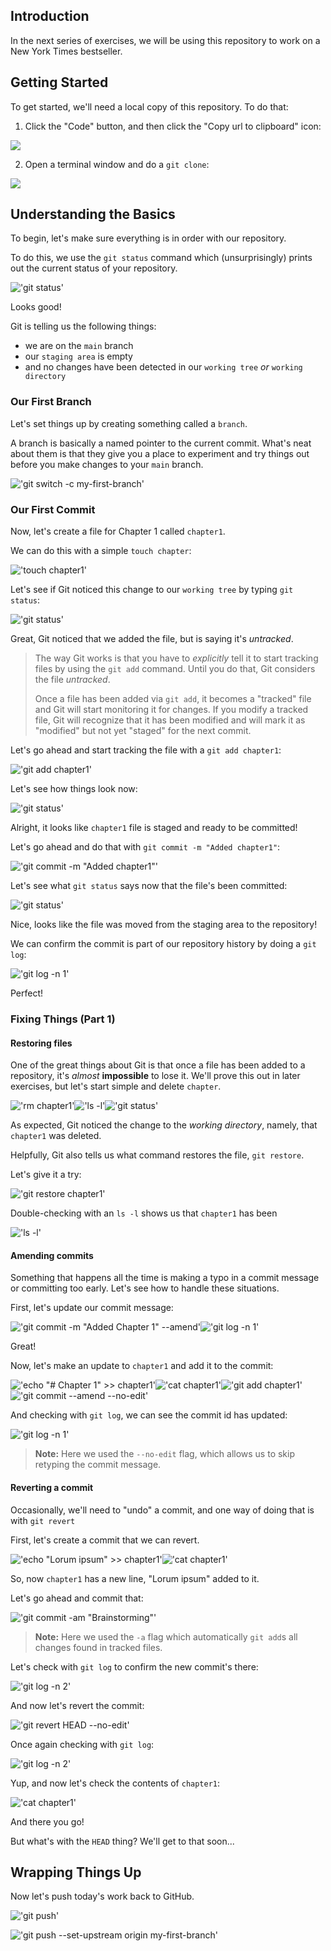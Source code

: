 ## Introduction

In the next series of exercises, we will be using this repository to work on a New York Times bestseller.

## Getting Started

To get started, we'll need a local copy of this repository.  To do that:

1. Click the "Code" button, and then click the "Copy url to clipboard" icon:

![](/images/image-9.png)

2. Open a terminal window and do a `git clone`:

![](/images/image-10.png)

## Understanding the Basics

To begin, let's make sure everything is in order with our repository.

To do this, we use the `git status` command which (unsurprisingly) prints out the current status of your repository.

<!--
```shellSession
$ git status
```
 -->

!['git status'](/images/1-step-shell-0.svg)



Looks good!

Git is telling us the following things:

* we are on the `main` branch
* our `staging area` is empty
* and no changes have been detected in our `working tree` *or* `working directory`

### Our First Branch

Let's set things up by creating something called a `branch`.

A branch is basically a named pointer to the current commit.  What's neat about them is that they give you a place to experiment and try things out before you make changes to your `main` branch.

<!--
```shellSession
$ git switch -c my-first-branch
```
 -->

!['git switch -c my-first-branch'](/images/1-step-shell-1.svg)



### Our First Commit

Now, let's create a file for Chapter 1 called `chapter1`.

We can do this with a simple `touch chapter`:

<!--
```shellSession
$ touch chapter1
```
 -->

!['touch chapter1'](/images/1-step-shell-2.svg)



Let's see if Git noticed this change to our `working tree` by typing `git status`:

<!--
```shellSession
$ git status
```
-->

!['git status'](/images/1-step-shell-3.svg)



Great, Git noticed that we added the file, but is saying it's *untracked*.

> The way Git works is that you have to *explicitly* tell it to start tracking files by using the `git add` command.  Until you do that, Git considers the file *untracked*.
>
> Once a file has been added via `git add`, it becomes a "tracked" file and Git will start monitoring it for changes. If you modify a tracked file, Git will recognize that it has been modified and will mark it as "modified" but not yet "staged" for the next commit.

Let's go ahead and start tracking the file with a `git add chapter1`:

<!--
```shellSession
$ git add chapter1
```
-->

!['git add chapter1'](/images/1-step-shell-4.svg)



Let's see how things look now:

<!--
```shellSession
$ git status
```
-->

!['git status'](/images/1-step-shell-5.svg)



Alright, it looks like `chapter1` file is staged and ready to be committed!

Let's go ahead and do that with `git commit -m "Added chapter1"`:

<!--
```shellSession
$ git commit -m "Added chapter1"
```
-->

!['git commit -m "Added chapter1"'](/images/1-step-shell-6.svg)



Let's see what `git status` says now that the file's been committed:

<!--
```shellSession
$ git status
```
-->

!['git status'](/images/1-step-shell-7.svg)



Nice, looks like the file was moved from the staging area to the repository!

We can confirm the commit is part of our repository history by doing a `git log`:

<!--
```shellSession
$ git log -n 1
```
-->

!['git log -n 1'](/images/1-step-shell-8.svg)



Perfect!

### Fixing Things (Part 1)

#### Restoring files

One of the great things about Git is that once a file has been added to a repository, it's *almost* **impossible** to lose it.  We'll prove this out in later exercises, but let's start simple and delete `chapter`.

<!--
```shellSession
$ rm chapter1

$ ls -l

$ git status
```
-->

!['rm chapter1'](/images/1-step-shell-9.svg)!['ls -l'](/images/1-step-shell-10.svg)!['git status'](/images/1-step-shell-11.svg)



As expected, Git noticed the change to the *working directory*, namely, that `chapter1` was deleted.

Helpfully, Git also tells us what command restores the file, `git restore`.

Let's give it a try:

<!--
```shellSession
$ git restore chapter1
```
-->

!['git restore chapter1'](/images/1-step-shell-12.svg)



Double-checking with an `ls -l` shows us that `chapter1` has been

<!--
```shellSession
$ ls -l
```
-->

!['ls -l'](/images/1-step-shell-13.svg)



#### Amending commits

Something that happens all the time is making a typo in a commit message or committing too early.  Let's see how to handle these situations.

First, let's update our commit message:

<!--
```shellSession
$ git commit -m "Added Chapter 1" --amend

$ git log -n 1
```
-->

!['git commit -m "Added Chapter 1" --amend'](/images/1-step-shell-14.svg)!['git log -n 1'](/images/1-step-shell-15.svg)



Great!

Now, let's make an update to `chapter1` and add it to the commit:

<!--
```shellSession
$ echo "# Chapter 1" >> chapter1

$ cat chapter1

$ git add chapter1
$ git commit --amend --no-edit
```
-->

!['echo "# Chapter 1" >> chapter1'](/images/1-step-shell-16.svg)!['cat chapter1'](/images/1-step-shell-17.svg)!['git add chapter1'](/images/1-step-shell-18.svg)!['git commit --amend --no-edit'](/images/1-step-shell-19.svg)



And checking with `git log`, we can see the commit id has updated:

<!--
```shellSession
$ git log -n 1
```
-->

!['git log -n 1'](/images/1-step-shell-20.svg)



> **Note:** Here we used the `--no-edit` flag, which allows us to skip retyping the commit message.

#### Reverting a commit

Occasionally, we'll need to "undo" a commit, and one way of doing that is with `git revert`

First, let's create a commit that we can revert.

<!--
```shellSession
$ echo "Lorum ipsum" >> chapter1

$ cat chapter1
```
-->

!['echo "Lorum ipsum" >> chapter1'](/images/1-step-shell-21.svg)!['cat chapter1'](/images/1-step-shell-22.svg)



So, now `chapter1` has a new line, "Lorum ipsum" added to it.

Let's go ahead and commit that:

<!--
```shellSession
$ git commit -am "Brainstorming"
```
-->

!['git commit -am "Brainstorming"'](/images/1-step-shell-23.svg)



> **Note:** Here we used the `-a` flag which automatically `git add`s all changes found in tracked files.

Let's check with `git log` to confirm the new commit's there:

<!--
```shellSession
$ git log -n 2
```
-->

!['git log -n 2'](/images/1-step-shell-24.svg)



And now let's revert the commit:

<!--
```shellSession
$ git revert HEAD --no-edit
```
-->

!['git revert HEAD --no-edit'](/images/1-step-shell-25.svg)



Once again checking with `git log`:

<!--
```shellSession
$ git log -n 2
```
-->

!['git log -n 2'](/images/1-step-shell-26.svg)



Yup, and now let's check the contents of `chapter1`:

<!--
```shellSession
$ cat chapter1
```
-->

!['cat chapter1'](/images/1-step-shell-27.svg)



And there you go!

But what's with the `HEAD` thing?  We'll get to that soon...

## Wrapping Things Up

Now let's push today's work back to GitHub.

<!--
```shellSession
$ git push
```
-->

!['git push'](/images/1-step-shell-28.svg)



<!--
```shellSession
$ git push --set-upstream origin my-first-branch
```
-->

!['git push --set-upstream origin my-first-branch'](/images/1-step-shell-29.svg)

